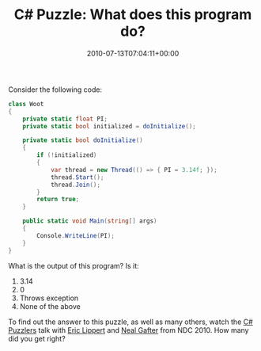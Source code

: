 ﻿---
title: 'C# Puzzle: What does this program do?'
date: 2010-07-13T07:04:11+00:00
---
Consider the following code:

```csharp
class Woot
{
    private static float PI;
    private static bool initialized = doInitialize();

    private static bool doInitialize()
    {
        if (!initialized)
        {
            var thread = new Thread(() => { PI = 3.14f; });
            thread.Start();
            thread.Join();
        }
        return true;
    }

    public static void Main(string[] args)
    {
        Console.WriteLine(PI);
    }
}
```
What is the output of this program? Is it:

<!-- more -->

 1. 3.14
 2. 0
 3. Throws exception
 4. None of the above
  
To find out the answer to this puzzle, as well as many others, watch the [C# Puzzlers](http://streaming.ndc2010.no/tcs/?id=E915B78B-D9B7-4CE9-96DA-2B794391AD2F) talk with <a href="http://blogs.msdn.com/b/ericlippert/">Eric Lippert</a> and <a href="http://gafter.blogspot.com/">Neal Gafter</a> from NDC 2010. How many did you get right?
